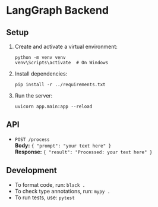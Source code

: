 # LangGraph Backend

## Setup

1. Create and activate a virtual environment:
    ```
    python -m venv venv
    venv\Scripts\activate  # On Windows
    ```

2. Install dependencies:
    ```
    pip install -r ../requirements.txt
    ```

3. Run the server:
    ```
    uvicorn app.main:app --reload
    ```

## API

- `POST /process`  
  **Body:** `{ "prompt": "your text here" }`  
  **Response:** `{ "result": "Processed: your text here" }`

## Development

- To format code, run: `black .`
- To check type annotations, run: `mypy .`
- To run tests, use: `pytest`